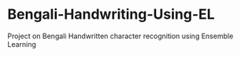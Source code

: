 # Bengali-Handwriting-Using-EL
Project on Bengali Handwritten character recognition using Ensemble Learning
